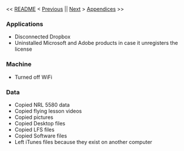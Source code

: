 << [README](https://github.com/vmsmith/mac2linux/blob/master/README.md) < [Previous](https://github.com/vmsmith/mac2linux/blob/master/Baseline_Inventory.md) || [Next](https://github.com/vmsmith/mac2linux/blob/master/Create_Boot_USB.md) > [Appendices]() >>

### Applications  
* Disconnected Dropbox  
* Uninstalled Microsoft and Adobe products in case it unregisters the license

### Machine  
* Turned off WiFi

### Data  
* Copied NRL 5580 data  
* Copied flying lesson videos
* Copied pictures
* Copied Desktop files
* Copied LFS files
* Copied Software files
* Left iTunes files because they exist on another computer
